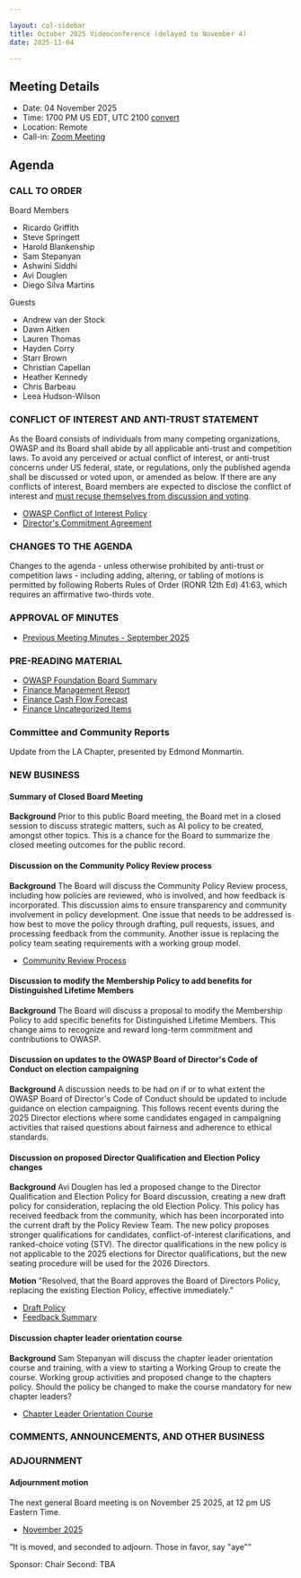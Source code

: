 ```yaml
---

layout: col-sidebar
title: October 2025 Videoconference (delayed to November 4)
date: 2025-11-04

---
```


## Meeting Details

- Date: 04 November 2025
- Time: 1700 PM US EDT, UTC 2100 [convert](https://www.timeanddate.com/worldclock/meetingdetails.html?year=2025&month=11&day=4&hour=22&min=0&sec=0&p1=152&p2=176&p3=110&p4=136&p5=179&p6=24&p7=64)
- Location: Remote
- Call-in: [Zoom Meeting](https://us06web.zoom.us/j/82812814370?pwd=dUc1TIeKiaYL4uLQDnnYiCYA3e2fHn.1)

## Agenda

### CALL TO ORDER

Board Members
- Ricardo Griffith
- Steve Springett
- Harold Blankenship
- Sam Stepanyan
- Ashwini Siddhi
- Avi Douglen 
- Diego Silva Martins

Guests
- Andrew van der Stock
- Dawn Aitken
- Lauren Thomas
- Hayden Corry
- Starr Brown
- Christian Capellan
- Heather Kennedy
- Chris Barbeau
- Leea Hudson-Wilson
  

### CONFLICT OF INTEREST AND ANTI-TRUST STATEMENT

As the Board consists of individuals from many competing organizations, OWASP and its Board shall abide by all applicable anti-trust and competition laws. To avoid any perceived or actual conflict of interest, or anti-trust concerns under US federal, state, or regulations, only the published agenda shall be discussed or voted upon, or amended as below. If there are any conflicts of interest, Board members are expected to disclose the conflict of interest and [must recuse themselves from discussion and voting](https://policy.owasp.org/legal/bylaws#section-702-disclosure-required).

- [OWASP Conflict of Interest Policy](https://policy.owasp.org/operational/conflict-of-interest)
- [Director's Commitment Agreement](https://policy.owasp.org/legal/directors-committment-agreement)

### CHANGES TO THE AGENDA

Changes to the agenda - unless otherwise prohibited by anti-trust or competition laws - including adding, altering, or tabling of motions is permitted by following Roberts Rules of Order (RONR 12th Ed) 41:63, which requires an affirmative two-thirds vote.

### APPROVAL OF MINUTES

- [Previous Meeting Minutes - September 2025](/meetings-historical/2025/202509)

### PRE-READING MATERIAL

- [OWASP Foundation Board Summary](TBA)
- [Finance Management Report](TBA)
- [Finance Cash Flow Forecast](TBA)
- [Finance Uncategorized Items](TBA)

### Committee and Community Reports

Update from the LA Chapter, presented by Edmond Monmartin.

### NEW BUSINESS

#### Summary of Closed Board Meeting

**Background** Prior to this public Board meeting, the Board met in a closed session to discuss strategic matters, such as AI policy to be created, amongst other topics. This is a chance for the Board to summarize the closed meeting outcomes for the public record.

#### Discussion on the Community Policy Review process

**Background** The Board will discuss the Community Policy Review process, including how policies are reviewed, who is involved, and how feedback is incorporated. This discussion aims to ensure transparency and community involvement in policy development. One issue that needs to be addressed is how best to move the policy through drafting, pull requests, issues, and processing feedback from the community. Another issue is replacing the policy team seating requirements with a working group model.

- [Community Review Process](https://policy.owasp.org/operational/community-review-process)

#### Discussion to modify the Membership Policy to add benefits for Distinguished Lifetime Members

**Background** The Board will discuss a proposal to modify the Membership Policy to add specific benefits for Distinguished Lifetime Members. This change aims to recognize and reward long-term commitment and contributions to OWASP.

#### Discussion on updates to the OWASP Board of Director's Code of Conduct on election campaigning

**Background** A discussion needs to be had on if or to what extent the OWASP Board of Director's Code of Conduct should be updated to include guidance on election campaigning. This follows recent events during the 2025 Director elections where some candidates engaged in campaigning activities that raised questions about fairness and adherence to ethical standards.

#### Discussion on proposed Director Qualification and Election Policy changes

**Background** Avi Douglen has led a proposed change to the Director Qualification and Election Policy for Board discussion, creating a new draft policy for consideration, replacing the old Election Policy. This policy has received feedback from the community, which has been incorporated into the current draft by the Policy Review Team. The new policy proposes stronger qualifications for candidates, conflict-of-interest clarifications, and ranked-choice voting (STV). The director qualifications in the new policy is not applicable to the 2025 elections for Director qualifications, but the new seating procedure will be used for the 2026 Directors.

**Motion** "Resolved, that the Board approves the Board of Directors Policy, replacing the existing Election Policy, effective immediately."

- [Draft Policy](https://policy.owasp.org/operational/director)
- [Feedback Summary](TBA)

#### Discussion chapter leader orientation course

**Background** Sam Stepanyan will discuss the chapter leader orientation course and training, with a view to starting a Working Group to create the course. Working group activities and proposed change to the chapters policy. Should the policy be changed to make the course mandatory for new chapter leaders?

- [Chapter Leader Orientation Course](TBA)

### COMMENTS, ANNOUNCEMENTS, AND OTHER BUSINESS

### ADJOURNMENT

#### Adjournment motion

The next general Board meeting is on November 25 2025, at 12 pm US Eastern Time.

- [November 2025](https://board.owasp.org/meetings/202511)

"It is moved, and seconded to adjourn. Those in favor, say "aye""

Sponsor: Chair
Second: TBA
